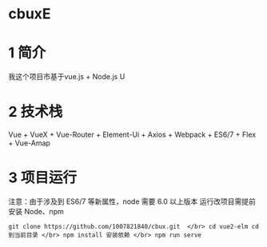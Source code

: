 # cbuxE
# 1 简介
我这个项目市基于vue.js + Node.js U
# 2 技术栈
Vue + VueX + Vue-Router + Element-Ui + Axios + Webpack + ES6/7 + Flex + Vue-Amap
# 3 项目运行
注意：由于涉及到 ES6/7 等新属性，node 需要 6.0 以上版本
运行改项目需提前安装 Node、npm </br>

`git clone https://github.com/1007821840/cbux.git  </br>
cd vue2-elm cd到当前目录 </br>
npm install 安装依赖 </br>
npm run serve` </br>
